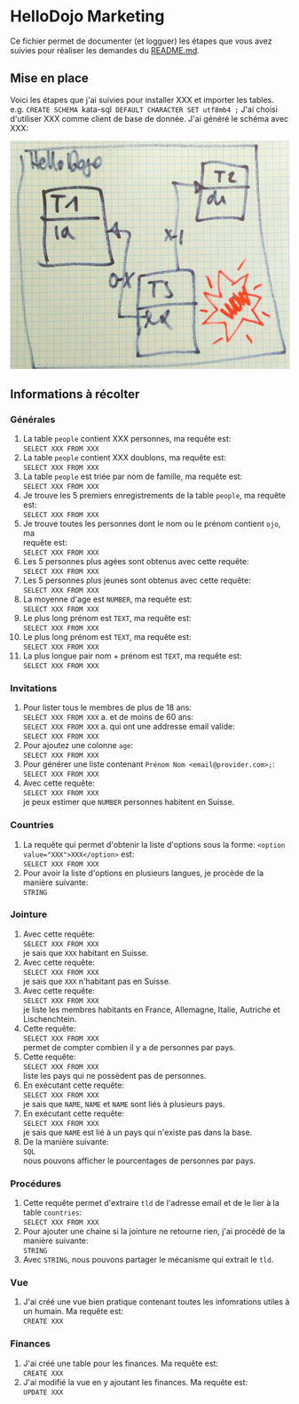 # HelloDojo Marketing

Ce fichier permet de documenter (et logguer) les étapes que vous avez suivies pour réaliser les demandes du [README.md](README.md).

## Mise en place
Voici les étapes que j'ai suivies pour installer XXX et importer les tables.
e.g. `CREATE SCHEMA `kata-sql` DEFAULT CHARACTER SET utf8mb4 ;`
J'ai choisi d'utiliser XXX comme client de base de donnée.
J'ai généré le schéma avec XXX:

![Mon MLD](schema.jpg "Mon MLD généré avec XXX")


## Informations à récolter

### Générales
1. La table `people` contient XXX personnes, ma requête est:  
  `SELECT XXX FROM XXX`
1. La table `people` contient XXX doublons, ma requête est:  
  `SELECT XXX FROM XXX`
1. La table `people` est triée par nom de famille, ma requête est:  
  `SELECT XXX FROM XXX`
1. Je trouve les 5 premiers enregistrements de la table `people`, ma requête est:  
  `SELECT XXX FROM XXX`
1. Je trouve toutes les personnes dont le nom ou le prénom contient `ojo`, ma  
   requête est:  
  `SELECT XXX FROM XXX`
1. Les 5 personnes plus agées sont obtenus avec cette requête:  
  `SELECT XXX FROM XXX`
1. Les 5 personnes plus jeunes sont obtenus avec cette requête:  
  `SELECT XXX FROM XXX`
1. La moyenne d'age est `NUMBER`, ma requête est:  
  `SELECT XXX FROM XXX`
1. Le plus long prénom est `TEXT`, ma requête est:  
  `SELECT XXX FROM XXX`
1. Le plus long prénom est `TEXT`, ma requête est:  
  `SELECT XXX FROM XXX`
1. La plus longue pair nom + prénom est `TEXT`, ma requête est:  
  `SELECT XXX FROM XXX`

### Invitations
1. Pour lister tous le membres de plus de 18 ans:  
  `SELECT XXX FROM XXX`
  a. et de moins de 60 ans:  
     `SELECT XXX FROM XXX`
  a. qui ont une addresse email valide:  
     `SELECT XXX FROM XXX`
1. Pour ajoutez une colonne `age`:  
   `SELECT XXX FROM XXX`
1. Pour générer une liste contenant `Prénom Nom <email@provider.com>;`:  
   `SELECT XXX FROM XXX`
1. Avec cette requête:  
     `SELECT XXX FROM XXX`  
   je peux estimer que `NUMBER` personnes habitent en Suisse.

### Countries
1. La requête qui permet d'obtenir la liste d'options
   sous la forme: `<option value="XXX">XXX</option>` est:  
   `SELECT XXX FROM XXX`
1. Pour avoir la liste d'options en plusieurs langues, je procède de la manière suivante:  
   `STRING`

### Jointure
1. Avec cette requête:  
     `SELECT XXX FROM XXX`  
   je sais que `XXX` habitant en Suisse.
1. Avec cette requête:  
     `SELECT XXX FROM XXX`  
   je sais que `XXX` n'habitant pas en Suisse.
1. Avec cette requête:  
     `SELECT XXX FROM XXX`  
   je liste les membres habitants en France, Allemagne, Italie, Autriche et Lischenchtein.
1. Cette requête:  
     `SELECT XXX FROM XXX`  
   permet de compter combien il y a de personnes par pays.
1. Cette requête:  
     `SELECT XXX FROM XXX`  
   liste les pays qui ne possèdent pas de personnes.
1. En exécutant cette requête:  
     `SELECT XXX FROM XXX`  
   je sais que `NAME`, `NAME` et `NAME` sont liés à plusieurs pays.
1. En exécutant cette requête:  
     `SELECT XXX FROM XXX`  
   je sais que `NAME` est lié à un pays qui n'existe pas dans la base.
1. De la manière suivante:  
     `SQL`  
   nous pouvons afficher le pourcentages de personnes par pays.


### Procédures

1. Cette requête permet d'extraire `tld` de l'adresse email et de le lier à la table `countries`:  
    `SELECT XXX FROM XXX`  
1. Pour ajouter une chaine si la jointure ne retourne rien, j'ai procédé de la manière suivante:  
     `STRING`
1. Avec `STRING`, nous pouvons partager le mécanisme qui extrait le `tld`.

### Vue
1. J'ai créé une vue bien pratique contenant toutes les infomrations utiles à un humain. Ma requête est:  
   `CREATE XXX`

### Finances
1. J'ai créé une table pour les finances. Ma requête est:  
   `CREATE XXX`
1. J'ai modifié la vue en y ajoutant les finances. Ma requête est:  
   `UPDATE XXX`
